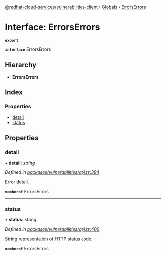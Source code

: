 [@redhat-cloud-services/vulnerabilities-client](../README.md) › [Globals](../globals.md) › [ErrorsErrors](errorserrors.md)

# Interface: ErrorsErrors

**`export`** 

**`interface`** ErrorsErrors

## Hierarchy

* **ErrorsErrors**

## Index

### Properties

* [detail](errorserrors.md#detail)
* [status](errorserrors.md#status)

## Properties

###  detail

• **detail**: *string*

*Defined in [packages/vulnerabilities/api.ts:394](https://github.com/leSamo/javascript-clients/blob/master/packages/vulnerabilities/api.ts#L394)*

Error detail.

**`memberof`** ErrorsErrors

___

###  status

• **status**: *string*

*Defined in [packages/vulnerabilities/api.ts:400](https://github.com/leSamo/javascript-clients/blob/master/packages/vulnerabilities/api.ts#L400)*

String representation of HTTP status code.

**`memberof`** ErrorsErrors
